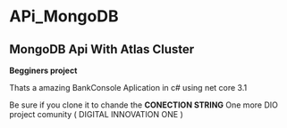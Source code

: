 # APi_MongoDB
## MongoDB Api With  Atlas Cluster

**Begginers project** 

Thats a amazing BankConsole Aplication in c# using net core 3.1

Be sure if you clone it to chande the **CONECTION STRING** 
One more DIO project comunity ( DIGITAL INNOVATION ONE )
